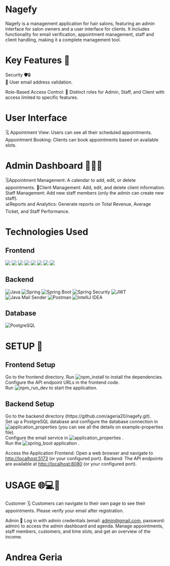 # Nagefy

Nagefy is a management application for hair salons, featuring an admin interface for salon owners and a user interface for clients. It includes functionality for email verification, appointment management, staff and client handling, making it a complete management tool.


# Key Features 📱
Security 🛡️🔒  
📧 User email address validation. 

Role-Based Access Control:
🔑 Distinct roles for Admin, Staff, and Client with access limited to specific features.


# User Interface

🗓️ Appointment View: Users can see all their scheduled appointments.
Appointment Booking: Clients can book appointments based on available slots.



# Admin Dashboard 👨🏻‍💼
🗓️Appointment Management: A calendar to add, edit, or delete appointments.
👥Client Management: Add, edit, and delete client information.  
Staff Management: Add new staff members (only the admin can create new staff).  
📊Reports and Analytics: Generate reports on Total Revenue, Average Ticket, and Staff Performance.


# Technologies Used

<h2>Frontend</h2>
<div align="left">
    <img src="https://img.shields.io/badge/React-61DAFB?style=flat-square&logo=react&logoColor=black" />
    <img src="https://img.shields.io/badge/TypeScript-3178C6?style=flat-square&logo=typescript&logoColor=white" />
    <img src="https://img.shields.io/badge/HTML5-E34F26?style=flat-square&logo=html5&logoColor=white" />
    <img src="https://img.shields.io/badge/CSS3-1572B6?style=flat-square&logo=css3&logoColor=white" />
    <img src="https://img.shields.io/badge/Bootstrap-7952B3?style=flat-square&logo=bootstrap&logoColor=white" />
    <img src="https://img.shields.io/badge/React_Big_Calendar-0088CC?style=flat-square&logo=react&logoColor=white" />
    <img src="https://img.shields.io/badge/Chart.js-FF6384?style=flat-square&logo=chartdotjs&logoColor=white" />
    <img src="https://img.shields.io/badge/VS_Code-007ACC?style=flat-square&logo=visual-studio-code&logoColor=white" />
</div>

<h2>Backend</h2>
<div align="left">
    <img src="https://img.shields.io/badge/Java-007396?style=flat-square&logo=java&logoColor=white" alt="Java" />
    <img src="https://img.shields.io/badge/Spring-6DB33F?style=flat-square&logo=spring&logoColor=white" alt="Spring" />
    <img src="https://img.shields.io/badge/Spring_Boot-6DB33F?style=flat-square&logo=spring-boot&logoColor=white" alt="Spring Boot" />
    <img src="https://img.shields.io/badge/Spring_Security-6DB33F?style=flat-square&logo=spring-security&logoColor=white" alt="Spring Security" />
    <img src="https://img.shields.io/badge/JWT-000000?style=flat-square&logo=json-web-tokens&logoColor=white" alt="JWT" />
    <img src="https://img.shields.io/badge/Java_Mail_Sender-007396?style=flat-square&logo=java&logoColor=white" alt="Java Mail Sender" />
    <img src="https://img.shields.io/badge/Postman-FF6C37?style=flat-square&logo=postman&logoColor=white" alt="Postman" />
    <img src="https://img.shields.io/badge/IntelliJ_IDEA-000000?style=flat-square&logo=intellij-idea&logoColor=white" alt="IntelliJ IDEA" />
</div>

<h2>Database</h2>
<div align="left">
    <img src="https://img.shields.io/badge/PostgreSQL-336791?style=flat-square&logo=postgresql&logoColor=white" alt="PostgreSQL" />
</div>

# SETUP 🔧

<h2>Frontend Setup</h2>
 Go to the frontend directory.
 Run <img src="https://img.shields.io/badge/npm-install-CB3837?style=flat-square&logo=npm&logoColor=white" alt="npm_install" /> to install the dependencies.<br> Configure the API endpoint URLs in the frontend code.<br> Run <img src="https://img.shields.io/badge/npm-run--dev-CB3837?style=flat-square&logo=npm&logoColor=white" alt="npm_run_dev" /> to start the application. </div> <h2>Backend Setup</h2>
 <div align="left"> 
     Go to the backend directory (https://github.com/ageria20/nagefy.git). <br> 
     Set up a PostgreSQL database and configure the database connection in
     <img src="https://img.shields.io/badge/application.properties-6DB33F?style=flat-square&logo=spring&logoColor=white" alt="application_properties" /> (you can see all the details on example-properties file).<br> 
     Configure the email service in <img src="https://img.shields.io/badge/application.properties-6DB33F?style=flat-square&logo=spring&logoColor=white" alt="application_properties" /> .<br> Run the <img src="https://img.shields.io/badge/Spring_Boot-6DB33F?style=flat-square&logo=spring-boot&logoColor=white" alt="spring_boot" /> application . </div> 


Access the Application
Frontend: Open a web browser and navigate to [http://localhost:5173](http://localhost:5173) (or your configured port).
Backend: The API endpoints are available at [http://localhost:8080](http://localhost:8080) (or your configured port).

# USAGE 🌐💻🔌

Customer 🗓️
Customers can navigate to their own page to see their appointments. Please verify your email after registration.

Admin 📝
Log in with admin credentials (email: admin@gmail.com, password: admin) to access the admin dashboard and agenda. Manage appointments, staff members, customers, and time slots, and get an overview of the income.


# Andrea Geria

